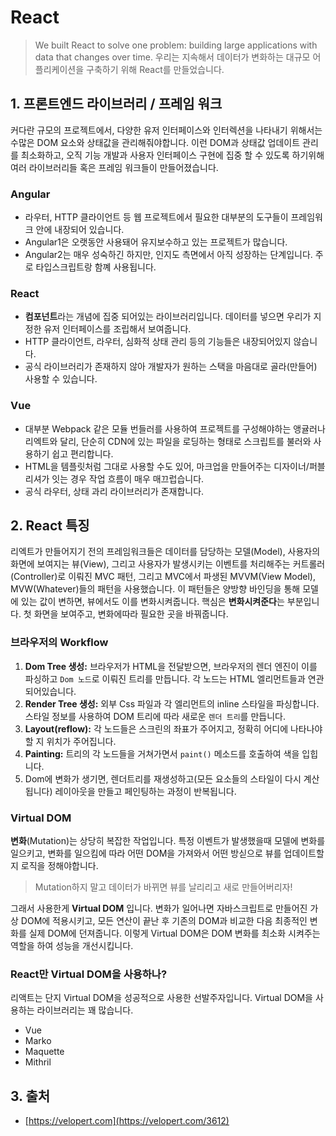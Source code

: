 # React

> We built React to solve one problem: building large applications with data that changes over time.
> 우리는 지속해서 데이터가 변화하는 대규모 어플리케이션을 구축하기 위해 React를 만들었습니다.

## 1. 프론트엔드 라이브러리 / 프레임 워크

커다란 규모의 프로젝트에서, 다양한 유저 인터페이스와 인터렉션을 나타내기 위해서는 수많은 DOM 요소와 상태값을 관리해줘야합니다. 이런 DOM과 상태값 업데이트 관리를 최소화하고, 오직 기능 개발과 사용자 인터페이스 구현에 집중 할 수 있도록 하기위해 여러 라이브러리들 혹은 프레임 워크들이 만들어졌습니다.

### Angular

- 라우터, HTTP 클라이언트 등 웹 프로젝트에서 필요한 대부분의 도구들이 프레임워크 안에 내장되어 있습니다.
- Angular1은 오랫동안 사용돼어 유지보수하고 있는 프로젝트가 많습니다.
- Angular2는 매우 성숙하긴 하지만, 인지도 측면에서 아직 성장하는 단계입니다. 주로 타입스크립트랑 함꼐 사용됩니다.

### React

- **컴포넌트**라는 개념에 집중 되어있는 라이브러리입니다. 데이터를 넣으면 우리가 지정한 유저 인터페이스를 조립해서 보여줍니다.
- HTTP 클라이언트, 라우터, 심화적 상태 관리 등의 기능들은 내장되어있지 않습니다.
- 공식 라이브러리가 존재하지 않아 개발자가 원하는 스택을 마음대로 골라(만들어) 사용할 수 있습니다.

### Vue

- 대부분 Webpack 같은 모듈 번들러를 사용하여 프로젝트를 구성해야하는 앵귤러나 리엑트와 달리, 단순히 CDN에 있는 파일을 로딩하는 형태로 스크립트를 불러와 사용하기 쉽고 편리합니다.
- HTML을 템플릿처럼 그대로 사용할 수도 있어, 마크업을 만들어주는 디자이너/퍼블리셔가 잇는 경우 작업 흐름이 매우 매끄럽습니다.
- 공식 라우터, 상태 과리 라이브러리가 존재합니다.

## 2. React 특징

리엑트가 만들어지기 전의 프레임워크들은 데이터를 담당하는 모델(Model), 사용자의 화면에 보여지는 뷰(View), 그리고 사용자가 발생시키는 이벤트를 처리해주는 커트롤러(Controller)로 이뤄진 MVC 패턴, 그리고 MVC에서 파생된 MVVM(View Model), MVW(Whatever)들의 패턴을 사용했습니다. 이 패턴들은 양방향 바인딩을 통해 모델에 있는 값이 변하면, 뷰에서도 이를 변화시켜줍니다. 핵심은 **변화시켜준다**는 부분입니다. 첫 화면을 보여주고, 변화에따라 필요한 곳을 바꿔줍니다.

### 브라우저의 Workflow

1. **Dom Tree 생성:** 브라우저가 HTML을 전달받으면, 브라우저의 렌더 엔진이 이를 파싱하고 `Dom 노드`로 이뤄진 트리를 만듭니다. 각 노드는 HTML 엘리먼트들과 연관되어있습니다.
2. **Render Tree 생성:** 외부 Css 파일과 각 엘리먼트의 inline 스타일을 파싱합니다. 스타일 정보를 사용하여 DOM 트리에 따라 새로운 `렌더 트리`를 만듭니다.
3. **Layout(reflow):** 각 노드들은 스크린의 좌표가 주어지고, 정확히 어디에 나타나야 할 지 위치가 주어집니다.
4. **Painting:** 트리의 각 노드들을 거쳐가면서 `paint()` 메소드를 호출하여 색을 입힙니다.
5. Dom에 변화가 생기면, 렌더트리를 재생성하고(모든 요소들의 스타일이 다시 계산됩니다) 레이아웃을 만들고 페인팅하는 과정이 반복됩니다.

### Virtual DOM

**변화**(Mutation)는 상당히 복잡한 작업입니다. 특정 이벤트가 발생했을때 모델에 변화를 일으키고, 변화를 일으킴에 따라 어떤 DOM을 가져와서 어떤 방싣으로 뷰를 업데이트할지 로직을 정해야합니다.

> Mutation하지 말고 데이터가 바뀌면 뷰를 날리리고 새로 만들어버리자!

그래서 사용한게 **Virtual DOM** 입니다. 변화가 일어나면 자바스크립트로 만들어진 가상 DOM에 적용시키고, 모든 연산이 끝난 후 기존의 DOM과 비교한 다음 최종적인 변화를 실제 DOM에 던져줍니다. 이렇게 Virtual DOM은 DOM 변화를 최소화 시켜주는 역할을 하여 성능을 개선시킵니다.

### React만 Virtual DOM을 사용하나?

리액트는 단지 Virtual DOM을 성공적으로 사용한 선발주자입니다. Virtual DOM을 사용하는 라이브러리는 꽤 많습니다.

- Vue
- Marko
- Maquette
- Mithril

## 3. 출처
- [https://velopert.com](https://velopert.com/3612)